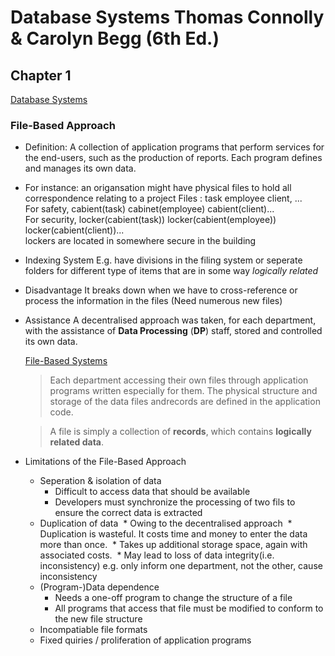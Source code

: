 # Database Systems Thomas Connolly & Carolyn Begg (6th Ed.)
## Chapter 1
[Database Systems](https://moodle.ucl.ac.uk/mod/resource/view.php?id=679623)
### File-Based Approach
* Definition: 
    A collection of application programs that perform services for the end-users, such as the production of reports. Each program defines and manages its own data.

* For instance: 
    an origansation might have physical files to hold all correspondence relating to a project
    Files :       task                  employee                  client, ...  
    For safety,   cabient(task)         cabinet(employee)         cabient(client)...  
    For security, locker(cabient(task)) locker(cabient(employee)) locker(cabient(client))...  
    lockers are located in somewhere secure in the building

* Indexing System
  E.g. have divisions in the filing system or seperate folders for different type of items that are in some way *logically related*

* Disadvantage
  It breaks down when we have to cross-reference or process the information in the files
  (Need numerous new files)

* Assistance 
  A decentralised approach was taken, for each department, with the assistance of __Data Processing__ (__DP__) staff, stored and controlled its own data.

  [File-Based Systems](https://player.slideplayer.com/24/7368418/data/images/img2.jpg)
  > Each department accessing their own files through application programs written especially for them.
  > The physical structure and storage of the data files andrecords are defined in the application code.

  > A file is simply a collection of __records__, which contains __logically related data__.

* Limitations of the File-Based Approach
    * Seperation & isolation of data
       * Difficult to access data that should be available
       * Developers must synchronize the processing of two fils to ensure the correct data is extracted
    * Duplication of data
       * Owing to the decentralised approach
       * Duplication is wasteful. It costs time and money to enter the data more than once.
       * Takes up additional storage space, again with associated costs. 
       * May lead to loss of data integrity(i.e. inconsistency)
        e.g. only inform one department, not the other, cause inconsistency
    * (Program-)Data dependence
       * Needs a one-off program to change the structure of a file
       * All programs that access that file must be modified to conform to the new file structure 
    * Incompatiable file formats
    * Fixed quiries / proliferation of application programs
